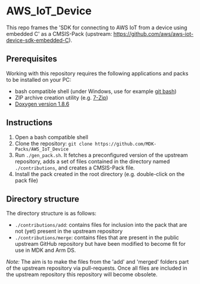 # AWS_IoT_Device
This repo frames the 'SDK for connecting to AWS IoT from a device using embedded C' as a CMSIS-Pack  (upstream: https://github.com/aws/aws-iot-device-sdk-embedded-C).

## Prerequisites
Working with this repository requires the following applications and packs to be installed on your PC:
- bash compatible shell (under Windows, use for example [git bash](https://gitforwindows.org/))
- ZIP archive creation utility (e.g. [7-Zip](https://www.7-zip.org/))
- [Doxygen version 1.8.6](https://sourceforge.net/projects/doxygen/files/rel-1.8.6/)

## Instructions
1. Open a bash compatible shell
2. Clone the repository: `git clone https://github.com/MDK-Packs/AWS_IoT_Device`
3. Run `./gen_pack.sh`. It fetches a preconfigured version of the upstream repository, adds a set of files contained in the directory named `./contributions`, and creates a CMSIS-Pack file.
4. Install the pack created in the root directory (e.g. double-click on the pack file)

## Directory structure
The directory structure is as follows:  
- `./contributions/add`: contains files for inclusion into the pack that are not (yet) present in the upstream repository  
- `./contributions/merge`: contains files that are present in the public upstream GitHub repository but have been modified to
   become fit for use in MDK and Arm DS.

*Note:* The aim is to make the files from the 'add' and 'merged' folders part of the upstream repository via pull-requests. Once all files are included in the upstream repository this repository will become obsolete.
